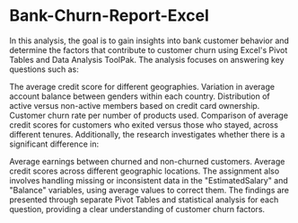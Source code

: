 # Bank-Churn-Report-Excel
In this analysis, the goal is to gain insights into bank customer behavior and determine the factors that contribute to customer churn using Excel's Pivot Tables and Data Analysis ToolPak. The analysis focuses on answering key questions such as:

The average credit score for different geographies.
Variation in average account balance between genders within each country.
Distribution of active versus non-active members based on credit card ownership.
Customer churn rate per number of products used.
Comparison of average credit scores for customers who exited versus those who stayed, across different tenures.
Additionally, the research investigates whether there is a significant difference in:

Average earnings between churned and non-churned customers.
Average credit scores across different geographic locations.
The assignment also involves handling missing or inconsistent data in the "EstimatedSalary" and "Balance" variables, using average values to correct them. The findings are presented through separate Pivot Tables and statistical analysis for each question, providing a clear understanding of customer churn factors.
